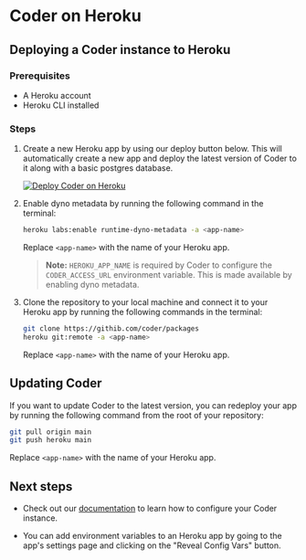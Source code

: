 # Coder on Heroku

## Deploying a Coder instance to Heroku

### Prerequisites

- A Heroku account
- Heroku CLI installed

### Steps

1. Create a new Heroku app by using our deploy button below. This will automatically create a new app and deploy the latest version of Coder to it along with a basic postgres database.

   [![Deploy Coder on Heroku](https://www.herokucdn.com/deploy/button.svg)](https://heroku.com/deploy?template=https://github.com/coder/packages)

2. Enable dyno metadata by running the following command in the terminal:

   ```bash
   heroku labs:enable runtime-dyno-metadata -a <app-name>
   ```

   Replace `<app-name>` with the name of your Heroku app.

   > **Note:** `HEROKU_APP_NAME` is required by Coder to configure the `CODER_ACCESS_URL` environment variable. This is made available by enabling dyno metadata.

3. Clone the repository to your local machine and connect it to your Heroku app by running the following commands in the terminal:

   ```bash
   git clone https://githib.com/coder/packages
   heroku git:remote -a <app-name>
   ```

   Replace `<app-name>` with the name of your Heroku app.

## Updating Coder

If you want to update Coder to the latest version, you can redeploy your app by running the following command from the root of your repository:

```bash
git pull origin main
git push heroku main
```

Replace `<app-name>` with the name of your Heroku app.

## Next steps

- Check out our [documentation](https://coder.com/docs) to learn how to configure your Coder instance.

- You can add environment variables to an Heroku app by going to the app's settings page and clicking on the "Reveal Config Vars" button.
